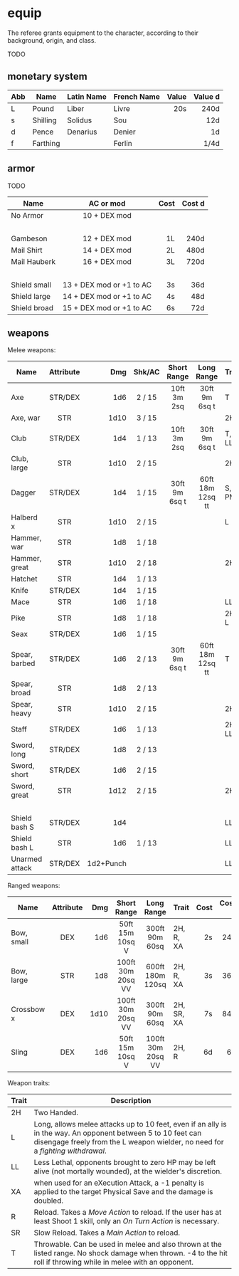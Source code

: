 
# equip

The referee grants equipment to the character, according to their background, origin, and class.

TODO

## monetary system

| Abb | Name     | Latin Name | French Name | Value | Value d |
|-----|----------|------------|-------------|------:|--------:|
| L   | Pound    | Liber      | Livre       |   20s |    240d |
| s   | Shilling | Solidus    | Sou         |       |     12d |
| d   | Pence    | Denarius   | Denier      |       |      1d |
| f   | Farthing |            | Ferlin      |       |    1/4d |


## armor

TODO

| Name         | AC or mod                |   Cost | Cost d |
|--------------|:------------------------:|-------:|-------:|
| No Armor     | 10 + DEX mod             |        |        |
| &nbsp;       |                          |        |        |
| Gambeson     | 12 + DEX mod             |     1L |   240d |
| Mail Shirt   | 14 + DEX mod             |     2L |   480d |
| Mail Hauberk | 16 + DEX mod             |     3L |   720d |
| &nbsp;       |                          |        |        |
| Shield small | 13 + DEX mod or +1 to AC |     3s |    36d |
| Shield large | 14 + DEX mod or +1 to AC |     4s |    48d |
| Shield broad | 15 + DEX mod or +1 to AC |     6s |    72d |

## weapons

Melee weapons:

| Name           | Attribute | Dmg  | Shk/AC | Short Range       | Long Range        | Trait         |   Cost | Cost d |
|----------------|:---------:|-----:|:------:|:-----------------:|:-----------------:|---------------|-------:|-------:|
| Axe            | STR/DEX   |  1d6 | 2 / 15 | 10ft 3m 2sq       | 30ft 9m 6sq t     | T             |     6s |    72d |
| Axe, war       | STR       | 1d10 | 3 / 15 |                   |                   | 2H            |     9s |   108d |
| Club           | STR/DEX   |  1d4 | 1 / 13 | 10ft 3m 2sq       | 30ft 9m 6sq t     | T, LL         |        |        |
| Club, large    | STR       | 1d10 | 2 / 15 |                   |                   | 2H            |        |        |
| Dagger         | STR/DEX   |  1d4 | 1 / 15 | 30ft 9m 6sq t     | 60ft 18m 12sq tt  | S, T, PM      |     2s |    24d |
| Halberd      x | STR       | 1d10 | 2 / 15 |                   |                   | L             |     5s |    60d |
| Hammer, war    | STR       |  1d8 | 1 / 18 |                   |                   |               |     8s |    96d |
| Hammer, great  | STR       | 1d10 | 2 / 18 |                   |                   | 2H            |    10s |   120d |
| Hatchet        | STR       |  1d4 | 1 / 13 |                   |                   |               |     1s |    12d |
| Knife          | STR/DEX   |  1d4 | 1 / 15 |                   |                   |               |     1s |    12d |
| Mace           | STR       |  1d6 | 1 / 18 |                   |                   | LL            |     7s |    84d |
| Pike           | STR       |  1d8 | 1 / 18 |                   |                   | 2H, L         |     5s |    60d |
| Seax           | STR/DEX   |  1d6 | 1 / 15 |                   |                   |               |     2s |    24d |
| Spear, barbed  | STR/DEX   |  1d6 | 2 / 13 | 30ft 9m 6sq t     | 60ft 18m 12sq tt  | T             |     5s |    60d |
| Spear, broad   | STR       |  1d8 | 2 / 13 |                   |                   |               |     6s |    72d |
| Spear, heavy   | STR       | 1d10 | 2 / 15 |                   |                   | 2H            |     7s |    84d |
| Staff          | STR/DEX   |  1d6 | 1 / 13 |                   |                   | 2H, LL        |        |        |
| Sword, long    | STR/DEX   |  1d8 | 2 / 13 |                   |                   |               |     1L |   240d |
| Sword, short   | STR/DEX   |  1d6 | 2 / 15 |                   |                   |               |    10s |   120d |
| Sword, great   | STR       | 1d12 | 2 / 15 |                   |                   | 2H            |     2L |   480d |
| &nbsp;         |           |      |        |                   |                   |               |        |        |
| Shield bash S  | STR/DEX   |  1d4 |        |                   |                   | LL            |        |        |
| Shield bash L  | STR       |  1d6 | 1 / 13 |                   |                   | LL            |        |        |
| Unarmed attack | STR/DEX   | 1d2+Punch |   |                   |                   | LL            |        |        |

Ranged weapons:

| Name           | Attribute | Dmg  | Short Range       | Long Range        | Trait         |   Cost | Cost d |
|----------------|:---------:|-----:|:-----------------:|:-----------------:|---------------|-------:|-------:|
| Bow, small     | DEX       |  1d6 | 50ft 15m 10sq V   | 300ft 90m 60sq    | 2H, R, XA     |     2s |    24d |
| Bow, large     | STR       |  1d8 | 100ft 30m 20sq VV | 600ft 180m 120sq  | 2H, R, XA     |     3s |    36d |
| Crossbow     x | DEX       | 1d10 | 100ft 30m 20sq VV | 300ft 90m 60sq    | 2H, SR, XA    |     7s |    84d |
| Sling          | DEX       |  1d6 | 50ft 15m 10sq V   | 100ft 30m 20sq VV | 2H, R         |     6d |     6d |

Weapon traits:

| Trait | Description |
|-------|-------------|
| 2H    | Two Handed. |
| L     | Long, allows melee attacks up to 10 feet, even if an ally is in the way. An opponent between 5 to 10 feet can disengage freely from the L weapon wielder, no need for a _fighting withdrawal_. |
| LL    | Less Lethal, opponents brought to zero HP may be left alive (not mortally wounded), at the wielder's discretion. |
| XA    | when used for an eXecution Attack, a -1 penalty is applied to the target Physical Save and the damage is doubled. |
| R     | Reload. Takes a _Move Action_ to reload. If the user has at least Shoot 1 skill, only an _On Turn Action_ is necessary. |
| SR    | Slow Reload. Takes a _Main Action_ to reload. |
| T     | Throwable. Can be used in melee and also thrown at the listed range. No shock damage when thrown. -4 to the hit roll if throwing while in melee with an opponent. |

